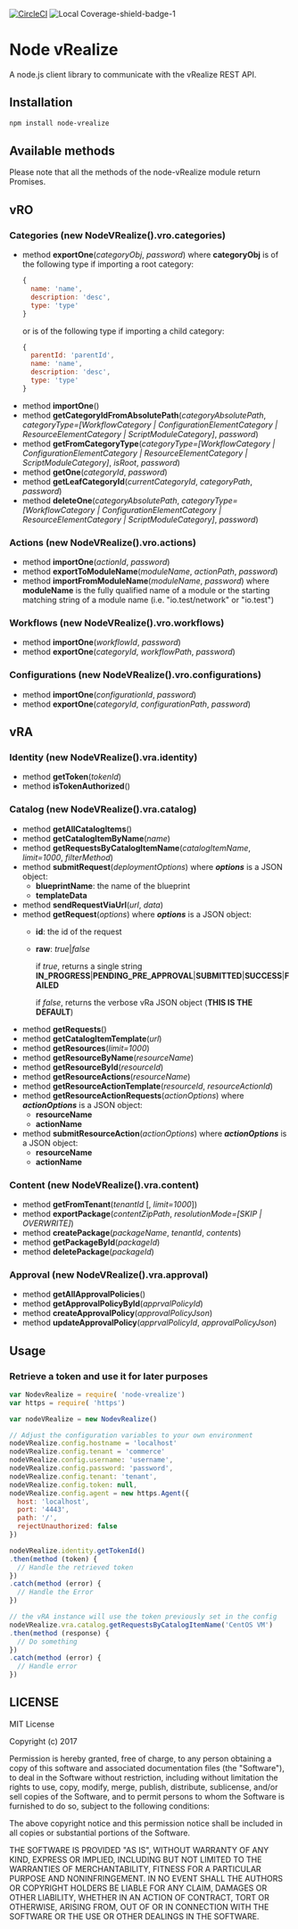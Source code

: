 [![CircleCI](https://circleci.com/gh/Hiyafoo/node-vrealize.svg?style=shield)](https://circleci.com/gh/Hiyafoo/node-vrealize) ![Local Coverage-shield-badge-1](https://img.shields.io/badge/Local%20Coverage-97.52%25-brightgreen.svg)

# Node vRealize

A node.js client library to communicate with the vRealize REST API.

## Installation

```bash
npm install node-vrealize
```

## Available methods

Please note that all the methods of the node-vRealize module return Promises.

## vRO

### Categories (new NodeVRealize().vro.categories)

* method **exportOne**(*categoryObj*, *password*) where **categoryObj** is of the following type if importing a root category:
  ```JavaScript
  {
    name: 'name',
    description: 'desc',
    type: 'type'
  }
  ```
  or is of the following type if importing a child category:
  ```JavaScript
  {
    parentId: 'parentId',
    name: 'name',
    description: 'desc',
    type: 'type'
  }
  ```
* method **importOne**()
* method **getCategoryIdFromAbsolutePath**(*categoryAbsolutePath*, *categoryType=[WorkflowCategory | ConfigurationElementCategory | ResourceElementCategory | ScriptModuleCategory]*, *password*)
* method **getFromCategoryType**(*categoryType=[WorkflowCategory | ConfigurationElementCategory | ResourceElementCategory | ScriptModuleCategory]*, *isRoot*, *password*)
* method **getOne**(*categoryId*, *password*)
* method **getLeafCategoryId**(*currentCategoryId*, *categoryPath*, *password*)
* method **deleteOne**(*categoryAbsolutePath*, *categoryType=[WorkflowCategory | ConfigurationElementCategory | ResourceElementCategory | ScriptModuleCategory]*, *password*)

### Actions (new NodeVRealize().vro.actions)

* method **importOne**(*actionId*, *password*)
* method **exportToModuleName**(*moduleName*, *actionPath*, *password*)
* method **importFromModuleName**(*moduleName*, *password*) where **moduleName** is the fully qualified name of a module or the starting matching string  of a module name
  (i.e. "io.test/network" or "io.test")

### Workflows (new NodeVRealize().vro.workflows)

* method **importOne**(*workflowId*, *password*)
* method **exportOne**(*categoryId*, *workflowPath*, *password*)

### Configurations (new NodeVRealize().vro.configurations)

* method **importOne**(*configurationId*, *password*)
* method **exportOne**(*categoryId*, *configurationPath*, *password*)

## vRA

### Identity (new NodeVRealize().vra.identity)

* method **getToken**(*tokenId*)
* method **isTokenAuthorized**()

### Catalog (new NodeVRealize().vra.catalog)

* method **getAllCatalogItems**()
* method **getCatalogItemByName**(*name*)
* method **getRequestsByCatalogItemName**(*catalogItemName*, *limit=1000*, *filterMethod*)
* method **submitRequest**(*deploymentOptions*) where ***options*** is a JSON object:
  * **blueprintName**: the name of the blueprint
  * **templateData**
* method **sendRequestViaUrl**(*url*, *data*)
* method **getRequest**(*options*) where ***options*** is a JSON object:
  * **id**: the id of the request
  * **raw**: *true*|*false*

    if *true*, returns a single string **IN_PROGRESS**|**PENDING_PRE_APPROVAL**|**SUBMITTED**|**SUCCESS**|**FAILED**

    if *false*, returns the verbose vRa JSON object
    (**THIS IS THE DEFAULT**)
* method **getRequests**()
* method **getCatalogItemTemplate**(*url*)
* method **getResources**(*limit=1000*)
* method **getResourceByName**(*resourceName*)
* method **getResourceById**(*resourceId*)
* method **getResourceActions**(*resourceName*)
* method **getResourceActionTemplate**(*resourceId*, *resourceActionId*)
* method **getResourceActionRequests**(*actionOptions*) where ***actionOptions*** is a JSON object:
  * **resourceName**
  * **actionName**
* method **submitResourceAction**(*actionOptions*) where ***actionOptions*** is a JSON object:
  * **resourceName**
  * **actionName**

### Content (new NodeVRealize().vra.content)

* method **getFromTenant**(*tenantId* [, *limit=1000*])
* method **exportPackage**(*contentZipPath*, *resolutionMode=[SKIP | OVERWRITE]*)
* method **createPackage**(*packageName*, *tenantId*, *contents*)
* method **getPackageById**(*packageId*)
* method **deletePackage**(*packageId*)
### Approval (new NodeVRealize().vra.approval)

* method **getAllApprovalPolicies**()
* method **getApprovalPolicyById**(*apprvalPolicyId*)
* method **createApprovalPolicy**(*approvalPolicyJson*)
* method **updateApprovalPolicy**(*apprvalPolicyId*, *approvalPolicyJson*)

## Usage

### Retrieve a token and use it for later purposes

```JavaScript
var NodevRealize = require( 'node-vrealize')
var https = require( 'https')

var nodeVRealize = new NodevRealize()

// Adjust the configuration variables to your own environment
nodeVRealize.config.hostname = 'localhost'
nodeVRealize.config.tenant = 'commerce'
nodeVRealize.config.username: 'username',
nodeVRealize.config.password: 'password',
nodeVRealize.config.tenant: 'tenant',
nodeVRealize.config.token: null,
nodeVRealize.config.agent = new https.Agent({
  host: 'localhost',
  port: '4443',
  path: '/',
  rejectUnauthorized: false
})

nodeVRealize.identity.getTokenId()
.then(method (token) {
  // Handle the retrieved token
})
.catch(method (error) {
  // Handle the Error
})

// the vRA instance will use the token previously set in the config
nodeVRealize.vra.catalog.getRequestsByCatalogItemName('CentOS VM')
.then(method (response) {
  // Do something
})
.catch(method (error) {
  // Handle error
})
```

## LICENSE

MIT License

Copyright (c) 2017

Permission is hereby granted, free of charge, to any person obtaining a copy of this software and associated documentation files (the "Software"), to deal in the Software without restriction, including without limitation the rights to use, copy, modify, merge, publish, distribute, sublicense, and/or sell copies of the Software, and to permit persons to whom the Software is furnished to do so, subject to the following conditions:

The above copyright notice and this permission notice shall be included in all copies or substantial portions of the Software.

THE SOFTWARE IS PROVIDED "AS IS", WITHOUT WARRANTY OF ANY KIND, EXPRESS OR IMPLIED, INCLUDING BUT NOT LIMITED TO THE WARRANTIES OF MERCHANTABILITY, FITNESS FOR A PARTICULAR PURPOSE AND NONINFRINGEMENT. IN NO EVENT SHALL THE AUTHORS OR COPYRIGHT HOLDERS BE LIABLE FOR ANY CLAIM, DAMAGES OR OTHER LIABILITY, WHETHER IN AN ACTION OF CONTRACT, TORT OR OTHERWISE, ARISING FROM, OUT OF OR IN CONNECTION WITH THE SOFTWARE OR THE USE OR OTHER DEALINGS IN THE SOFTWARE.
